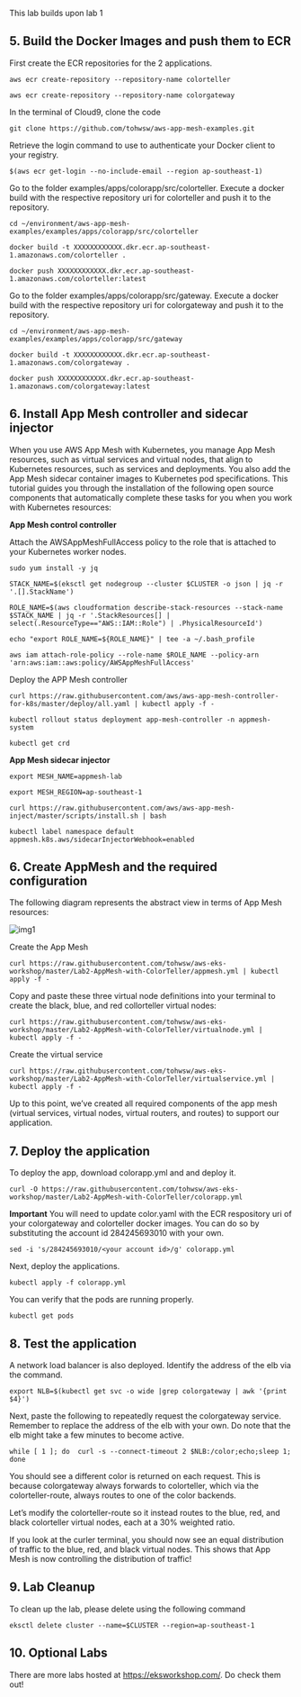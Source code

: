 This lab builds upon lab 1


## 5. Build the Docker Images and push them to ECR

First create the ECR repositories for the 2 applications.

```
aws ecr create-repository --repository-name colorteller

aws ecr create-repository --repository-name colorgateway
```

In the terminal of Cloud9, clone the code

```
git clone https://github.com/tohwsw/aws-app-mesh-examples.git
```

Retrieve the login command to use to authenticate your Docker client to your registry.

```
$(aws ecr get-login --no-include-email --region ap-southeast-1)
```

Go to the folder examples/apps/colorapp/src/colorteller. Execute a docker build with the respective repository uri for colorteller and push it to the repository.

```
cd ~/environment/aws-app-mesh-examples/examples/apps/colorapp/src/colorteller

docker build -t XXXXXXXXXXXX.dkr.ecr.ap-southeast-1.amazonaws.com/colorteller .

docker push XXXXXXXXXXXX.dkr.ecr.ap-southeast-1.amazonaws.com/colorteller:latest
```

Go to the folder examples/apps/colorapp/src/gateway. Execute a docker build with the respective repository uri for colorgateway and push it to the repository.

```
cd ~/environment/aws-app-mesh-examples/examples/apps/colorapp/src/gateway

docker build -t XXXXXXXXXXXX.dkr.ecr.ap-southeast-1.amazonaws.com/colorgateway .

docker push XXXXXXXXXXXX.dkr.ecr.ap-southeast-1.amazonaws.com/colorgateway:latest
```

## 6. Install App Mesh controller and sidecar injector

When you use AWS App Mesh with Kubernetes, you manage App Mesh resources, such as virtual services and virtual nodes, that align to Kubernetes resources, such as services and deployments. You also add the App Mesh sidecar container images to Kubernetes pod specifications. This tutorial guides you through the installation of the following open source components that automatically complete these tasks for you when you work with Kubernetes resources: 

**App Mesh control controller**

Attach the AWSAppMeshFullAccess policy to the role that is attached to your Kubernetes worker nodes.

```
sudo yum install -y jq

STACK_NAME=$(eksctl get nodegroup --cluster $CLUSTER -o json | jq -r '.[].StackName')

ROLE_NAME=$(aws cloudformation describe-stack-resources --stack-name $STACK_NAME | jq -r '.StackResources[] | select(.ResourceType=="AWS::IAM::Role") | .PhysicalResourceId')

echo "export ROLE_NAME=${ROLE_NAME}" | tee -a ~/.bash_profile

aws iam attach-role-policy --role-name $ROLE_NAME --policy-arn 'arn:aws:iam::aws:policy/AWSAppMeshFullAccess'

```

Deploy the APP Mesh controller

```
curl https://raw.githubusercontent.com/aws/aws-app-mesh-controller-for-k8s/master/deploy/all.yaml | kubectl apply -f -

kubectl rollout status deployment app-mesh-controller -n appmesh-system

kubectl get crd

```

**App Mesh sidecar injector**

```
export MESH_NAME=appmesh-lab

export MESH_REGION=ap-southeast-1

curl https://raw.githubusercontent.com/aws/aws-app-mesh-inject/master/scripts/install.sh | bash

kubectl label namespace default appmesh.k8s.aws/sidecarInjectorWebhook=enabled

```


## 6. Create AppMesh and the required configuration

The following diagram represents the abstract view in terms of App Mesh resources:

![img1]

[img1]:https://github.com/tohwsw/aws-eks-workshop/blob/master/Lab2-AppMesh-with-ColorTeller/img/appmesh.png

Create the App Mesh

```
curl https://raw.githubusercontent.com/tohwsw/aws-eks-workshop/master/Lab2-AppMesh-with-ColorTeller/appmesh.yml | kubectl apply -f -

```

Copy and paste these three virtual node definitions into your terminal to create the black, blue, and red collorteller virtual nodes:

```
curl https://raw.githubusercontent.com/tohwsw/aws-eks-workshop/master/Lab2-AppMesh-with-ColorTeller/virtualnode.yml | kubectl apply -f -

```

Create the virtual service

```
curl https://raw.githubusercontent.com/tohwsw/aws-eks-workshop/master/Lab2-AppMesh-with-ColorTeller/virtualservice.yml | kubectl apply -f -

```

Up to this point, we’ve created all required components of the app mesh (virtual services, virtual nodes, virtual routers, and routes) to support our application.

## 7. Deploy the application

To deploy the app, download colorapp.yml and and deploy it.

```
curl -O https://raw.githubusercontent.com/tohwsw/aws-eks-workshop/master/Lab2-AppMesh-with-ColorTeller/colorapp.yml

```

**Important** You will need to update color.yaml with the ECR respository uri of your colorgateway and colorteller docker images.
You can do so by substituting the account id 284245693010 with your own.

```
sed -i 's/284245693010/<your account id>/g' colorapp.yml

```

Next, deploy the applications.


```
kubectl apply -f colorapp.yml

```

You can verify that the pods are running properly.

```
kubectl get pods

```


## 8. Test the application

A network load balancer is also deployed. Identify the address of the elb via the command.

```
export NLB=$(kubectl get svc -o wide |grep colorgateway | awk '{print $4}')

```


Next, paste the following to repeatedly request the colorgateway service. Remember to replace the address of the elb with your own. Do note that the elb might take a few minutes to become active.

```
while [ 1 ]; do  curl -s --connect-timeout 2 $NLB:/color;echo;sleep 1; done

```

You should see a different color is returned on each request. This is because colorgateway always forwards to colorteller, which via the colorteller-route, always routes to one of the color backends.

Let’s modify the colorteller-route so it instead routes to the blue, red, and black colorteller virtual nodes, each at a 30% weighted ratio.

If you look at the curler terminal, you should now see an equal distribution of traffic to the blue, red, and black virtual nodes. This shows that App Mesh is now controlling the distribution of traffic!

## 9. Lab Cleanup

To clean up the lab, please delete using the following command

```
eksctl delete cluster --name=$CLUSTER --region=ap-southeast-1

```

## 10. Optional Labs

There are more labs hosted at https://eksworkshop.com/. Do check them out!








